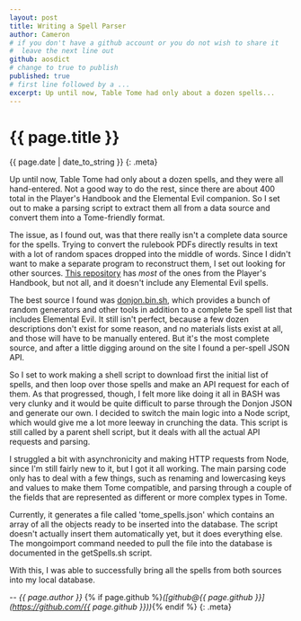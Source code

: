 ```yaml
---
layout: post
title: Writing a Spell Parser
author: Cameron
# if you don't have a github account or you do not wish to share it
#  leave the next line out
github: aosdict
# change to true to publish
published: true
# first line followed by a ...
excerpt: Up until now, Table Tome had only about a dozen spells...
---
```


# {{ page.title }}

{{ page.date | date_to_string }}
{: .meta}

Up until now, Table Tome had only about a dozen spells, and they were all hand-entered. Not a good way to do the rest, since there are about 400 total in the Player's Handbook and the Elemental Evil companion. So I set out to make a parsing script to extract them all from a data source and convert them into a Tome-friendly format.

The issue, as I found out, was that there really isn't a complete data source for the spells. Trying to convert the rulebook PDFs directly results in text with a lot of random spaces dropped into the middle of words. Since I didn't want to make a separate program to reconstruct them, I set out looking for other sources. [This repository](https://github.com/tadzik/5e-spells) has _most_ of the ones from the Player's Handbook, but not all, and it doesn't include any Elemental Evil spells.

The best source I found was [donjon.bin.sh](http://donjon.bin.sh), which provides a bunch of random generators and other tools in addition to a complete 5e spell list that includes Elemental Evil. It still isn't perfect, because a few dozen descriptions don't exist for some reason, and no materials lists exist at all, and those will have to be manually entered. But it's the most complete source, and after a little digging around on the site I found a per-spell JSON API.

So I set to work making a shell script to download first the initial list of spells, and then loop over those spells and make an API request for each of them. As that progressed, though, I felt more like doing it all in BASH was very clunky and it would be quite difficult to parse through the Donjon JSON and generate our own. I decided to switch the main logic into a Node script, which would give me a lot more leeway in crunching the data. This script is still called by a parent shell script, but it deals with all the actual API requests and parsing.

I struggled a bit with asynchronicity and making HTTP requests from Node, since I'm still fairly new to it, but I got it all working. The main parsing code only has to deal with a few things, such as renaming and lowercasing keys and values to make them Tome compatible, and parsing through a couple of the fields that are represented as different or more complex types in Tome. 

Currently, it generates a file called 'tome_spells.json' which contains an array of all the objects ready to be inserted into the database. The script doesn't actually insert them automatically yet, but it does everything else. The mongoimport command needed to pull the file into the database is documented in the getSpells.sh script.

With this, I was able to successfully bring all the spells from both sources into my local database.

-- _{{ page.author }}_ {% if page.github %}_([github@{{ page.github }}](https://github.com/{{ page.github }}))_{% endif %}
{: .meta}
